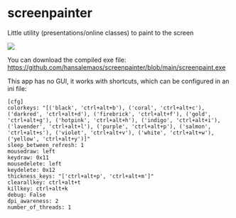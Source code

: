 # screenpainter
Little utility (presentations/online classes) to paint to the screen

[![](https://i.ytimg.com/vi/5xg0NO8tCPg/oar2.jpg?sqp=-oaymwEaCJUDENAFSFXyq4qpAwwIARUAAIhCcAHAAQY=&rs=AOn4CLBUBn_zF-WeepcIow8SgxLw7jWobg)](https://www.youtube.com/shorts/5xg0NO8tCPg)

You can download the compiled exe file: https://github.com/hansalemaos/screenpainter/blob/main/screenpaint.exe


This app has no GUI, it works with shortcuts, which can be configured in an ini file:

```
[cfg]
colorkeys: "[('black', 'ctrl+alt+b'), ('coral', 'ctrl+alt+c'), ('darkred', 'ctrl+alt+d'), ('firebrick', 'ctrl+alt+f'), ('gold', 'ctrl+alt+g'), ('hotpink', 'ctrl+alt+h'), ('indigo', 'ctrl+alt+i'), ('lavender', 'ctrl+alt+l'), ('purple', 'ctrl+alt+p'), ('salmon', 'ctrl+alt+s'), ('violet', 'ctrl+alt+v'), ('white', 'ctrl+alt+w'), ('yellow', 'ctrl+alt+y')]"
sleep_between_refresh: 1
mousedraw: left
keydraw: 0x11
mousedelete: left
keydelete: 0x12
thickness_keys: "['ctrl+alt+p', 'ctrl+alt+m']"
clearallkey: ctrl+alt+t
killkey: ctrl+alt+k
debug: False
dpi_awareness: 2
number_of_threads: 1
```

